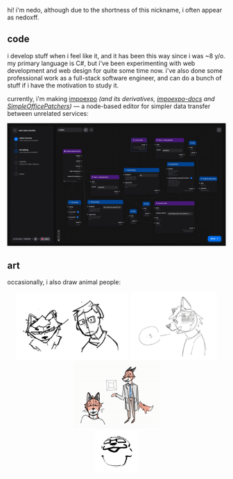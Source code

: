 hi! i'm nedo, although due to the shortness of this nickname, i often appear as nedoxff.

## code

i develop stuff when i feel like it, and it has been this way since i was ~8 y/o. my primary language is C#, but i've been experimenting with web development and web design for quite some time now. i've also done some professional work as a full-stack software engineer, and can do a bunch of stuff if i have the motivation to study it.

currently, i'm making [impoexpo](https://github.com/IT-FAMCS/impoexpo) *(and its derivatives, [impoexpo-docs](https://github.com/IT-FAMCS/impoexpo-docs) and [SimpleOfficePatchers](https://github.com/IT-FAMCS/SimpleOfficePatchers))* — a node-based editor for simpler data transfer between unrelated services:

![a screenshot of impoexpo's interface](img/projects/impoexpo.png)

## art

occasionally, i also draw animal people:

<div align="center">
    <img src="img/art/1.jpg" width="260px">
    <img src="img/art/2.jpg" width="200px">
    <img src="img/art/3.gif" width="200px">
</div>
<div align="center">
    <img src="img/art/4.gif" width="100px">
</div>
